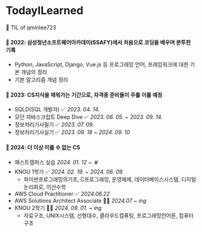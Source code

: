 # TodayILearned
🌱 TIL of qminlee723


#### 📂 2022: 삼성청년소프트웨어아카데미(SSAFY)에서 처음으로 코딩을 배우며 분투한 기록
- Python, JavaScript, Django, Vue.js 등 프로그래밍 언어, 프레임워크에 대한 기본 개념의 정리
- 기본 알고리즘 개념 정리

#### 📂 2023: CS지식을 채워가는 기간으로, 자격증 준비들이 주를 이룰 예정 
- SQLD(SQL 개발자) ✅ *2023. 04. 14.*
- 모던 자바스크립트 Deep Dive ✅ *2023. 06. 05. ~ 2023. 09. 14.*
- 정보처리기사필기 ✅ *2023. 07. 09.*
- 정보처리기사실기 ✅ *2023. 09. 18 ~ 2024. 09. 10*

#### 📂 2024: 더 이상 미룰 수 없는 CS
- 패스트캠퍼스 실습 *2024. 01. 12 ~ ⏸️*
- KNOU 1학기 ✅ *2024. 02. 19. ~ 2024. 06. 09.*
  - 파이썬프로그래밍의기초, C프로그래밍, 운영체제, 데이터베이스시스템, 디지털논리회로, 이산수학
- AWS Cloud Practitioner ✅ *2024.06.22*
- AWS Solutions Architect Associate ✍🏻 *2024.07 ~ ing*
- KNOU 2학기 ✍🏻 *2024. 09. 01. ~ ing*
  - 자료구조, UNIX시스템, 선형대수, 클라우드컴퓨팅, 프로그래밍언어론, 컴퓨터구조
